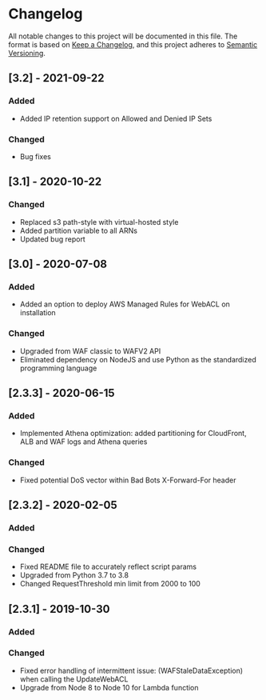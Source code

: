 # Changelog
All notable changes to this project will be documented in this file.
The format is based on [Keep a Changelog](https://keepachangelog.com/en/1.0.0/),
and this project adheres to [Semantic Versioning](https://semver.org/spec/v2.0.0.html).

## [3.2] - 2021-09-22
### Added
- Added IP retention support on Allowed and Denied IP Sets
### Changed
- Bug fixes
## [3.1] - 2020-10-22
### Changed
- Replaced s3 path-style with virtual-hosted style
- Added partition variable to all ARNs
- Updated bug report
## [3.0] - 2020-07-08
### Added
- Added an option to deploy AWS Managed Rules for WebACL on installation
### Changed
- Upgraded from WAF classic to WAFV2 API
- Eliminated dependency on NodeJS and use Python as the standardized programming language
## [2.3.3] - 2020-06-15
### Added
- Implemented Athena optimization: added partitioning for CloudFront, ALB and WAF logs and Athena queries
### Changed
- Fixed potential DoS vector within Bad Bots X-Forward-For header
## [2.3.2] - 2020-02-05
### Added
### Changed
- Fixed README file to accurately reflect script params
- Upgraded from Python 3.7 to 3.8
- Changed RequestThreshold min limit from 2000 to 100
## [2.3.1] - 2019-10-30
### Added
### Changed
- Fixed error handling of intermittent issue: (WAFStaleDataException) when calling the UpdateWebACL
- Upgrade from Node 8 to Node 10 for Lambda function
